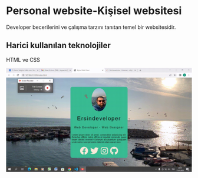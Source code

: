 <h1>Personal website-Kişisel websitesi</h1>

<p>Developer becerilerini ve çalışma tarzını tanıtan temel bir websitesidir.</p>

<h2>Harici kullanılan teknolojiler</h2>

HTML ve CSS

![](ekrangifi.gif)
